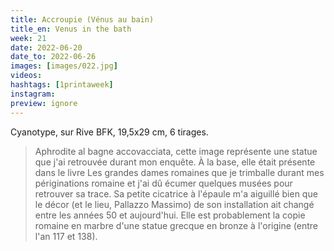 ```yaml
---
title: Accroupie (Vénus au bain) 
title_en: Venus in the bath
week: 21
date: 2022-06-20
date_to: 2022-06-26
images: [images/022.jpg]
videos: 
hashtags: [1printaweek]
instagram: 
preview: ignore
---
```




Cyanotype, sur Rive BFK, 19,5x29 cm, 6 tirages.

> Aphrodite al bagne accovacciata, cette image représente une statue que j'ai retrouvée durant mon enquête. À la base, elle était présente dans le livre Les grandes dames romaines que je trimballe durant mes périginations romaine et j'ai dû écumer quelques musées pour retrouver sa trace. Sa petite cicatrice à l'épaule m'a aiguillé bien que le décor (et le lieu, Pallazzo Massimo) de son installation ait changé entre les années 50 et aujourd'hui. Elle est probablement la copie romaine en marbre d'une statue grecque en bronze à l'origine (entre l'an 117 et 138). 

